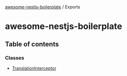 [awesome-nestjs-boilerplate](README.md) / Exports

# awesome-nestjs-boilerplate

## Table of contents

### Classes

- [TranslationInterceptor](classes/TranslationInterceptor.md)
